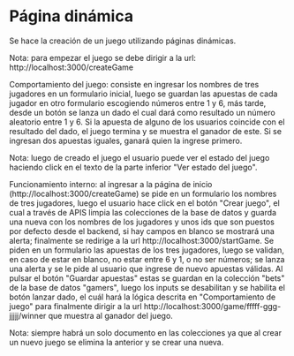 # Página dinámica

Se hace la creación de un juego utilizando páginas dinámicas.

Nota: para empezar el juego se debe dirigir a la url: http://localhost:3000/createGame

Comportamiento del juego: consiste en ingresar los nombres de tres jugadores en un 
formulario inicial, luego se guardan las apuestas de cada jugador en otro 
formulario escogiendo números entre 1 y 6, más tarde, desde un botón se lanza un dado el
cual dará como resultado un número aleatorio entre 1 y 6. Si la apuesta de alguno de
los usuarios coincide con el resultado del dado, el juego termina y se muestra el 
ganador de este. Si se ingresan dos apuestas iguales, ganará quien la ingrese primero.

Nota: luego de creado el juego el usuario puede ver el estado del juego haciendo
click en el texto de la parte inferior "Ver estado del juego".

Funcionamiento interno: al ingresar a la página de inicio (http://localhost:3000/createGame)
se pide en un formulario los nombres de tres jugadores, luego el usuario hace click en el 
botón "Crear juego", el cual a través de APIS limpia las colecciones de la base de datos
y guarda una nueva con los nombres de los jugadores y unos ids que son puestos por defecto 
desde el backend, si hay campos en blanco se mostrará una alerta; finalmente se redirige a la
url http://localhost:3000/startGame. Se piden en un formulario las apuestas de los tres jugadores,
luego se validan, en caso de estar en blanco, no estar entre 6 y 1, o no ser números; se lanza una 
alerta y se le pide al usuario que ingrese de nuevo apuestas válidas. Al pulsar el botón "Guardar 
apuestas" estas se guardan en la colección "bets" de la base de datos "gamers", luego los inputs 
se desabilitan y se habilita el botón lanzar dado, el cuál hará la lógica descrita en "Comportamiento
de juego" para finalmente dirigir a la url http://localhost:3000/game/fffff-ggg-jjjjj/winner que 
muestra al ganador del juego.

Nota: siempre habrá un solo documento en las colecciones ya que al crear un nuevo juego se elimina
la anterior y se crear una nueva.
